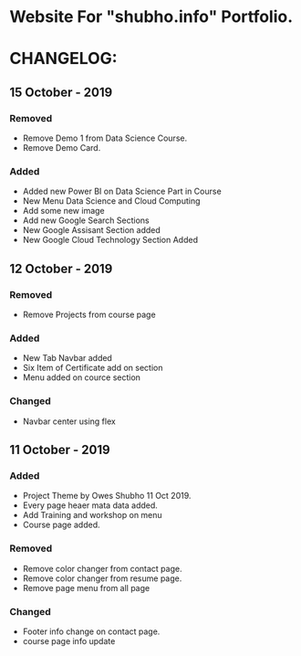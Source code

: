 # Website For "shubho.info" Portfolio.

# CHANGELOG:

## 15 October - 2019
### Removed 
- Remove Demo 1 from Data Science Course.
- Remove Demo Card.

### Added 
- Added new Power BI on Data Science Part in Course
- New Menu Data Science and Cloud Computing
- Add some new image
- Add new Google Search Sections
- New Google Assisant Section added
- New Google Cloud Technology Section Added

## 12 October - 2019
### Removed 
- Remove Projects from course page

### Added 
- New Tab Navbar added
- Six Item of Certificate add on section
- Menu added on cource section

### Changed
- Navbar center using flex

## 11 October - 2019
### Added
- Project Theme by Owes Shubho 11 Oct 2019.
- Every page heaer mata data added.
- Add Training and workshop on menu
- Course page added.

### Removed
- Remove color changer from contact page.
- Remove color changer from resume page.
- Remove page menu from all page

### Changed
- Footer info change on contact page.
- course page info update
